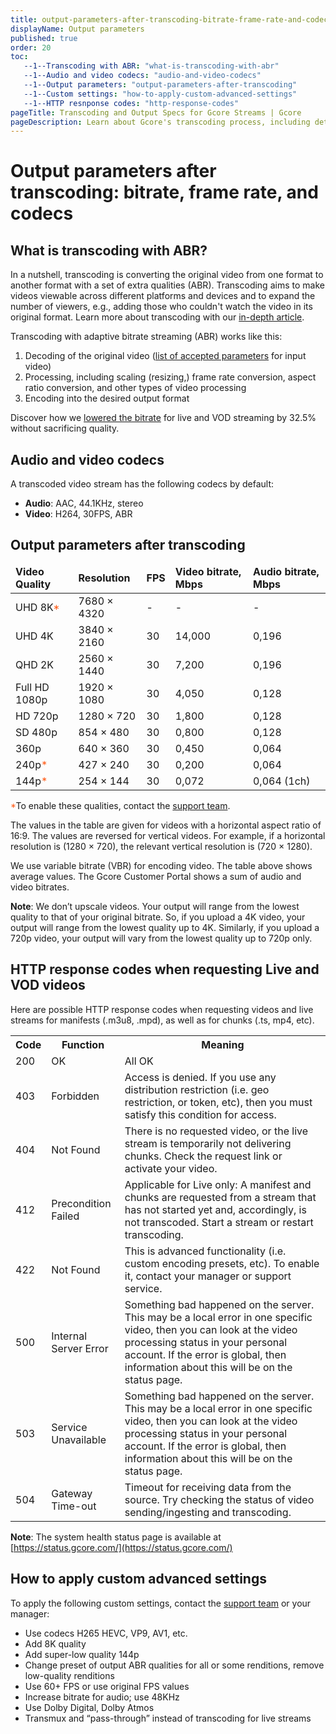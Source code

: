```yaml
---
title: output-parameters-after-transcoding-bitrate-frame-rate-and-codecs
displayName: Output parameters
published: true
order: 20
toc:
   --1--Transcoding with ABR: "what-is-transcoding-with-abr"
   --1--Audio and video codecs: "audio-and-video-codecs"
   --1--Output parameters: "output-parameters-after-transcoding"
   --1--Custom settings: "how-to-apply-custom-advanced-settings"
   --1--HTTP resnponse codes: "http-response-codes"
pageTitle: Transcoding and Output Specs for Gcore Streams | Gcore
pageDescription: Learn about Gcore's transcoding process, including details on file bitrates, frame rates, and codecs for different video quality levels.
---
```

# Output parameters after transcoding: bitrate, frame rate, and codecs

## What is transcoding with ABR?

In a nutshell, transcoding is converting the original video from one format to another format with a set of extra qualities (ABR). Transcoding aims to make videos viewable across different platforms and devices and to expand the number of viewers, e.g., adding those who couldn't watch the video in its original format. Learn more about transcoding with our <a href="https://gcore.com/learning/what-is-transcoding/" target="_blank">in-depth article</a>.

Transcoding with adaptive bitrate streaming (ABR) works like this: 

1. Decoding of the original video (<a href="https://gcore.com/docs/streaming-platform/live-streams-and-videos-protocols-and-codecs/what-initial-parameters-of-your-live-streams-and-videos-we-can-accept" target="_blank">list of accepted parameters</a> for input video)
2. Processing, including scaling (resizing,) frame rate conversion, aspect ratio conversion, and other types of video processing
3. Encoding into the desired output format

Discover how we <a href="https://gcore.com/blog/how-we-lowered-the-bitrate-for-live-and-vod-streaming-by-32-5-without-sacrificing-quality/" target="_blank">lowered the bitrate</a> for live and VOD streaming by 32.5% without sacrificing quality. 

## Audio and video codecs

A transcoded video stream has the following codecs by default: 

- **Audio**: AAC, 44.1KHz, stereo 
- **Video**: H264, 30FPS, ABR 

## Output parameters after transcoding

<table>
<thead>
<tr>
<td><b>Video Quality </b></td>
<td><b> Resolution</b></td>
<td><b>FPS</b></td>
<td><b>Video bitrate, Mbps</b></td>
<td><b>Audio bitrate, Mbps</b></td>
</tr>
</thead>
<tbody>
<tr>
<td>UHD 8K<span style="color:#FF5913">*</span></td>
<td>7680 × 4320</td>
<td>-</td>
<td>-</td>
<td>-</td>
</tr>
<tr>
<td>UHD 4K</td>
<td>3840 × 2160</td>
<td>30</td>
<td>14,000</td>
<td>0,196</td>
</tr>
<tr>
<td>QHD 2K</td>
<td>2560 × 1440</td>
<td>30</td>
<td>7,200</td>
<td>0,196</td>
</tr>
<tr>
<td>Full HD 1080p</td>
<td>1920 × 1080</td>
<td>30</td>
<td>4,050</td>
<td>0,128</td>
</tr>
<tr>
<td>HD 720p</td>
<td>1280 × 720</td>
<td>30</td>
<td>1,800</td>
<td>0,128</td>
</tr>
<tr>
<td>SD 480p</td>
<td>854 × 480</td>
<td>30</td>
<td>0,800</td>
<td>0,128</td>
</tr>
<tr>
<td>360p</td>
<td>640 × 360</td>
<td>30</td>
<td>0,450</td>
<td>0,064</td>
</tr>
<tr>
<td>240p<span style="color:#FF5913">*</span></td>
<td>427 × 240</td>
<td>30</td>
<td>0,200</td>
<td>0,064</td>
</tr>
<tr>
<td>144p<span style="color:#FF5913">*</span></td>
<td>254 × 144</td>
<td>30</td>
<td>0,072</td>
<td>0,064 (1ch)</td>
</tr>
</tbody>
</table>

<span style="color:#FF5913">*</span>To enable these qualities, contact the [support team](mailto:support@gcore.com).

The values in the table are given for videos with a horizontal aspect ratio of 16:9. The values are reversed for vertical videos. For example, if a horizontal resolution is (1280 × 720), the relevant vertical resolution is (720 × 1280). 

We use variable bitrate (VBR) for encoding video. The table above shows average values. The Gcore Customer Portal shows a sum of audio and video bitrates.

**Note**: We don’t upscale videos. Your output will range from the lowest quality to that of your original bitrate. So, if you upload a 4K video, your output will range from the lowest quality up to 4K. Similarly, if you upload a 720p video, your output will vary from the lowest quality up to 720p only.

## HTTP response codes when requesting Live and VOD videos

Here are possible HTTP response codes when requesting videos and live streams for manifests (.m3u8, .mpd), as well as for chunks (.ts, mp4, etc).

<table>
  <th>Code</th><th>Function</th><th>Meaning</th>
  <tr><td>200</td><td>OK</td><td>All OK</td></tr>
  <tr><td>403</td><td>Forbidden</td><td>Access is denied. If you use any distribution restriction (i.e. geo restriction, or token, etc), then you must satisfy this condition for access.</td></tr>
  <tr><td>404</td><td>Not Found</td><td>There is no requested video, or the live stream is temporarily not delivering chunks. Check the request link or activate your video.</td></tr>
  <tr><td>412</td><td>Precondition Failed</td><td>Applicable for Live only: A manifest and chunks are requested from a stream that has not started yet and, accordingly, is not transcoded. Start a stream or restart transcoding.</td></tr>
  <tr><td>422</td><td>Not Found</td><td>This is advanced functionality (i.e. custom encoding presets, etc). To enable it, contact your manager or support service.</td></tr>
  <tr><td>500</td><td>Internal Server Error</td><td>Something bad happened on the server. This may be a local error in one specific video, then you can look at the video processing status in your personal account. If the error is global, then information about this will be on the status page.</td></tr>
  <tr><td>503</td><td>Service Unavailable</td><td>Something bad happened on the server. This may be a local error in one specific video, then you can look at the video processing status in your personal account. If the error is global, then information about this will be on the status page.</td></tr>
  <tr><td>504</td><td>Gateway Time-out</td><td>Timeout for receiving data from the source. Try checking the status of video sending/ingesting and transcoding.</td></tr>
</table>

**Note**: The system health status page is available at [https://status.gcore.com/](https://status.gcore.com/)

## How to apply custom advanced settings

To apply the following custom settings, contact the [support team](mailto:support@gcore.com) or your manager:

- Use codecs H265 HEVC, VP9, AV1, etc.
- Add 8K quality
- Add super-low quality 144p
- Change preset of output ABR qualities for all or some renditions, remove low-quality renditions
- Use 60+ FPS or use original FPS values 
- Increase bitrate for audio; use 48KHz
- Use Dolby Digital, Dolby Atmos
- Transmux and “pass-through” instead of transcoding for live streams
